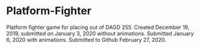 # Platform-Fighter
Platform fighter game for placing out of DAGD 255.
Created December 19, 2019, submitted on January 3, 2020 without animations. Submitted January 6, 2020 with animations.
Submitted to Github February 27, 2020.
